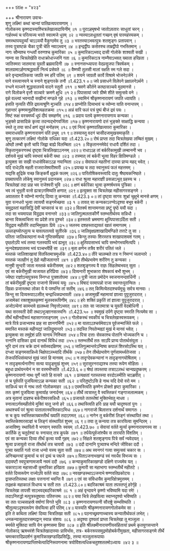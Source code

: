 +++
title = "४२३"

+++
श्रीनारायण उवाच-  
शृणु लक्ष्मि! कथां चान्यां पातिव्रत्यपरायणाम् ।  
गोलोकस्य कृष्णदास्याश्चित्रलेखात्वदायिनीम् ॥१ ॥
पुराऽहमृषभो जातोऽवतारः साधुतां चरन् ।  
गार्हस्थ्यं च परित्यज्य भरते स्वात्मजे धुरम् ॥२ ॥
न्यस्याऽवधूततां गच्छन् वृषं पारमहंस्यकम् ।  
समस्थापयदुर्व्यां चाऽऽययौ वैकुण्ठमेव तु ॥३ ॥
भरतस्याऽभवत्पुत्रः शतशृङ्गः प्रतापवान् ।  
तस्य पुत्राष्टकं चैका पुत्री चेति नवाऽभवन् ॥४ ॥
इन्द्रद्वीपः कसेरुश्च ताम्रद्वीपो गभस्तिमान् ।  
नागः सौम्यश्च गन्धर्वो वरुणश्च कुमारिका ॥५ ॥
कुमारिकाऽभवद् दासी गोलोके शाश्वती सखी ।  
नाम्ना सा चित्रलेखेति राधाक्रोधाज्जनिं गता ॥६ ॥
कुमारिकाऽत्र नाम्नैवाऽभवत् ख्याता हरिव्रता ।  
जातिस्मरा जातमात्रा युवती ब्रह्मवादिनी ॥७ ॥
स्नानसन्ध्यापरा वेदप्रसूजपा त्रिवर्षकम् ।  
शालग्रामाऽर्हणाश्रद्धावती नित्यं प्रसेवते ॥८ ॥
वैष्णवी तुलसी मालां रक्षति स्म गले सदा ।  
करे वृन्दामालिकया जपति स्म हरिं पतिम् ॥९ ॥
शयने जाग्रतौ कार्ये विश्रामे भोजनेऽर्जने ।  
पाने वस्त्वानयने च स्नाने शृङ्गारके तनौ ॥1.423.१ ०॥
जपे प्रसाधने विलेपने प्रक्षालनेऽर्थने ।  
रन्धने मञ्जने शुद्धावालस्ये वादने स्तुतौ ॥११ ॥
श्रवणे कीर्तने काष्ठासञ्चये मुदमानसे ।  
रागे विलोकने वृत्तौ सञ्चारे क्रमणे क्षुधि ॥१ २॥
पिपासायां ज्वरे ग्रीष्मे शीते समुत्सवे वने ।  
वृक्षे वल्ल्यां भवनादौ सखीनां मण्डले गृहे ॥१३ ॥
स्वामिनं श्रीकृष्णनारायणं जपति ध्यायति ।  
हसति नृत्यति रौति द्रवत्यश्रूणि मुञ्चति ॥१४॥
प्राप्नोति दिव्यभावं च व्योम्ना याति वनान्तरम् ।  
गृहान्तरं कृष्णमनुप्रविशत्यहतक्रमा ॥१५॥
अन्नं वारि फलं पत्रं पुष्पं बीजं द्रवं पयः ।  
मिष्टं रूक्षं वस्त्रमर्घ्यं धूपं दीपं समहर्णम् ॥१६ ॥
प्रदाय पतये कृष्णनारायणाय कन्यका ।  
भुङ्क्ते प्रासादिकं कृत्वा तदन्यद्भोगवर्जिता ॥१७॥
कृष्णनारायणो दत्तं भुङ्क्ते साक्षाद्धि कन्यया ।  
रमते तु तया सार्धं क्षणं द्यूतं मनोहरम् ॥१८॥
एवं नित्यं कृष्णपातिव्रत्यपरा कुमारिका ।  
समाराधयति कृष्णनारायणं पतिं प्रभुम् ॥१ ९॥
तस्यास्तु वदनं चासीदजामुखसमाकृति ।  
शृणु तत्कारणं लक्ष्मि! गोलोके राधिका यदा ॥1.423.२०॥
रोषं प्राप्ता तदा चित्रलेखया लम्बितं मुखम् ।  
ओष्ठौ लम्बौ कृतौ चापि जिह्वा बाह्ये विलम्बिता ॥२१ ॥
विकृताननमेवेदं राधायै दर्शितं तदा ।  
विकृतानुकरणस्थं दृष्ट्वा चित्रलिखाऽऽननम् ॥२२॥
राधाऽऽह तां बर्करिकामुखी लम्बाननी भव ।  
दर्शयसे मुखं चापि स्वभावं बर्करी यथा ॥२३ ॥
तस्मात् त्वं बर्करी भूत्वा विहर क्षितिमण्डले ।  
इत्युक्ता सा सखी राधासेविकाऽऽह नयान्विता ॥२४॥
सेवाफलं महतीनां दास्या प्राप्य महद् भवेत् ।  
यदि राधेऽसि महती राजराजेश्वरीश्वरी ॥२५॥
प्रयच्छ च तदा स्वानुरूपं फलं महत्तमम् ।  
यद्यसि क्षुद्रिके यच्छ किङ्कर्यै क्षुद्रकं फलम् ॥२६॥
पारितोषिकवस्त्वादि दातुः श्रैष्ठ्यकनिष्ठते ।  
प्रख्यापयति लोकेषु स्वानुरूपं प्रदानकम् ॥२७॥
राधा श्रुत्वा महाराज्ञी प्रसन्नाऽभूत् प्रहस्य च ।  
चित्रलेखां तदा प्राह भव राजेश्वरी भुवि ॥२८॥
क्षणं बर्करिका भूत्वा कृष्णर्षभस्य पुत्रिका ।  
भव त्वं भूभृती वत्से ह्यत्राऽगमिष्यति क्षणात् ॥२९॥
इत्युक्ता सा चित्रलेखा महीसागरसङ्गमे ।  
अवाततार वै व्योम्नो मार्गाद् दिव्या तु कन्यका ॥1.423.३ ०॥
तां दृष्ट्वा सागरः शुभ्रां चुक्षुभे मानसे क्षणम् ।  
युवा रत्नधरो भूत्वा त्वाययौ सङ्गमेच्छया ॥३ १ ॥
तावत् सा कन्यकाऽरण्येऽदृश्या बभूव बर्करी ।  
समुद्रस्तां महासिद्धिं देवीं चाप्सरसं च वा ॥३२॥
वितर्क्य शान्तमनसा प्रष्टुं पृष्ठे ययौ यदा ।  
तदा सा भयमापन्ना विदुद्राव वनान्तरे ॥३३॥
जालिगुल्मलताकीर्णे स्तम्भतीर्थस्य सन्निधौ ।  
भ्रान्ता विक्लवचित्ता सा प्रदेशे तत्र दुश्चरे ॥३४॥
इतस्ततो भ्रममाणा क्षुत्पिपासाऽर्दिता सती ।  
विदुद्राव महीतीरे तदाभिमुखतः प्रिये ॥३५॥
जलस्य दशहस्ताद्यायतं खातं समागतम् ।  
उल्लङ्घ्योत्प्लुत्य च यावत्पतत्यग्रे सुतीरके ॥३६॥
जालिवृक्षप्रशाखादिमण्डिते तत्तटे तु सा ।  
पतिता जालिकाष्ठानां मध्ये गुप्तिसमीहया ॥३७॥
किन्तु तस्याः शिरस्तत्र शाखापाशवशं गतम् ।  
पृष्ठतोऽपि भयं तस्या गलस्यापि भयं ह्यभूत् ॥३८॥
क्षुत्पिपासाभयं चापि सम्भोगभयमित्यपि ।  
नूत्नदेशप्रपातस्य भयं पञ्चभयैर्हि सा ॥३९॥
मृता क्षणेन तत्रैव शरीरं पतितं जले ।  
मस्तकं जालिशाखायां वितस्तिमात्रमूर्ध्वके ॥1.423.४०॥
तीरे चालम्बते तत्र न निमग्नं जलान्तरे ।  
मस्तकं जलहीनं तु देहो महीजलान्तरे ॥४१ ॥
इति तीर्थप्रभावेण शरीरेण तु कन्यका ।  
मानुषी सुन्दरी जाता मस्तकं बर्करीसमम् ॥४२॥
शतशृङ्गस्य वै राज्ञः सिंहलेष्वभवत् सुता ।  
एवं सा बर्करीमुखी व्यजायत हरिप्रिया ॥४३॥
दिव्यनारी शुभाकारा शेषकायं बभौ शुभम् ।  
ज्येष्ठा राज्ञोऽप्यपुत्रस्य स्निग्धा पुत्रशतोपमा ॥४४॥
पुत्री जाता प्रमोदेन स्वजनानन्दवर्धिनी ।  
तां बर्करीमुखीं दृष्ट्वा राजानो विस्मयं ययुः ॥४५॥
विषादं परमापन्नो राजा स्वान्तःपुरान्वितः ।  
खिन्नाः प्रजास्तथा लोका ये ये पश्यन्ति तां सतीम् ॥४६॥
तत् किमित्येतदाश्चर्यमूचुः सर्वत्र मानवाः ।  
किन्तु सा दिव्यरूपाऽऽसीत् चन्द्राधिकप्रभावती ॥४७॥
अजामुखीं महामायां ज्ञात्वा पुपूजुरादरात् ।  
अजामेकां रक्तशुक्लकृष्णां मूलस्वरूपिणीम् ॥४८॥
हरेः शक्तिं प्रकृतिं तां ज्ञात्वा पुपूजुरादरात् ।  
अजोऽप्येनां कामभावे ह्यलब्ध्वा निवृत्तोऽभवत् ॥४९॥
ततः सा जातमात्रा च युवती वेदबोधिनी ।  
यथा सरस्वती देवी तथाऽभूज्ज्ञानसत्स्वनिः ॥1.423.५० ॥
स्वमुखं दर्पणे दृष्ट्वा स्मरति नित्यमेव सा ।  
तीर्थं महीनदीरूपं महासागरसङ्गतम् ॥५१॥
गोलोकस्थं स्वकीयं च चित्रलेखास्वरूपकम् ।  
मात्रे पित्रे प्रजाभ्यश्च प्राह सा ज्ञानगर्भिणी ॥५२॥
मा याताऽऽश्चर्यमेवाऽत्र पूर्वजन्मार्जिते फले ।  
ममास्ति मस्तकं महीनद्यां जालिद्रुमान्तरे ॥५३॥
तदस्ति निपतेन्मह्यां मुखं मे मानवं भवेत् ।  
इत्युक्त्वा सा तमुद्देशं प्रति यानाय निश्चिता ॥५४॥
पित्रा दत्ताः सेवकाश्च पोतानि भोज्यकानि च ।  
रत्नानि दासिका द्रव्यं दानार्थं विविधं तदा ॥५५॥
स्तम्भतीर्थे ततः साऽपि प्राप्य पोतार्थसंयुता ।  
भूरि दानं तत्र चक्रे दानं सर्वस्वदक्षिणम् ॥५६॥
जालिगुल्मान्तरेऽन्विष्य कपालं शिरसोऽस्थि यत् ।  
दग्ध्वा सङ्गमसान्निध्ये चिक्षेपाऽस्थ्यादि तीर्थके ॥५७॥
तेन तीर्थप्रभावेण पूर्णसामर्थ्यतेजसा ।  
तेजःपरिधिसंव्याप्तं मुखं जातं हि मानवम् ॥५८॥
न तादृग्देवकन्यानां न तादृङ्नागयोषिताम् ।  
न तादृङ्मर्त्यनारीणा सत्या यादृङ्मुखं शुभम् ॥५९॥
सुरासुरनराद्याश्च तस्या रूपेण मोहिताः ।  
बहुधा प्रार्थयन्त्येनं न सा वरमभीप्सति ॥1.423.६ ०॥
श्रेष्ठं तपस्तया तत्राऽऽरब्धं चान्यप्रदुष्करम् ।  
कृष्णनारायणो नाथः पूर्णे जाते हि वत्सरे ॥६१ ॥
प्रत्यक्षतां गतस्तस्या वरदोऽस्मीति चाऽब्रवीत् ।  
तं च पूर्वपतिं पूजयित्वाऽऽह कन्यका सती ॥६२ ॥
परितुष्टोऽसि हे नाथ यदि देयो वरो मम ।  
सान्निध्यं चर मे नाथ ततो गोलोकमाहर ॥६३॥
एवमस्त्विति कृष्णेन प्रोक्तो हृष्टा कुमारिका ।  
ततः कृष्णं पूजयित्वा कुमार्याह जनार्दनम् ॥६४॥
तीर्थे त्वत्रास्तु वै स्वस्तिकरं गङ्गाजलात्मकम् ।  
अत्र मृतानां दाहश्च बर्करीश्वरसन्निधौ ॥६५॥
प्रजायते ततस्तेषां मुक्तिर्भवतु माधव ।  
स्नात्वाऽर्णवमहीतोये मुक्तिं यातु जनो हरे ॥६६॥
तथास्त्विति हरिः प्राह ययौ चादृश्यतां पुनः ।  
अथाश्चर्यं परं श्रुत्वा पातालात्स्वस्तिकाऽभिधः ॥६७॥
नागराजो बिलात्तत्र दर्शनार्थं समागतः ।  
स च कूपः स्वस्तिकाख्यस्तीर्थं ख्यातिं तदाऽगमत् ॥६८॥
नागेन तु बर्करीशं लिङ्गं संस्थापितं तथा ।  
स्वस्तिकेश्वरसञ्ज्ञं च लिङ्गं संस्थापितं शुभम् ॥६ ९॥
तया तु कन्यया तत्र कारयित्वा सुमन्दिरम् ।  
अजाविष्णुः स्थापितो वै भगवान् स्वपतिः स्वयम् ॥1.423.७० ॥
सेवायां वर्तते मूर्त्या कृष्णनारायणस्य सा ।  
कार्तिके तु चतुर्दश्यां यः स्नायात् तत्र कूपके ॥७१ ॥
तर्पयेत्पूर्वजांश्चैव स तारयति विंशतिम् ।  
एवं सा कन्यका दिव्या तीर्थं कृत्वा ययौ गृहम् ॥७२॥
सिंहले शतशृङ्गाय पित्रे सर्वं न्यवेदयत् ।  
श्रुत्वा प्रजायुतो राजा तीर्थार्थं तत्र चाययौ ॥७३ ॥
ददौ दानानि पुत्र्याश्च मन्दिरे जीविका ददौ ।  
पुत्र्या ख्यातिं गतो राजा धन्यो यस्य सुता सती ॥७४॥
अथ स्वनगरं गत्वा समुत्सवं चकार सः ।  
अनिच्छन्त्यां कुमार्या च वरं द्रव्यं च पद्मजे ॥७५॥
पिताऽजनाभखण्डं स्वं नवधैव विभज्य सः ।  
ददावष्टौ स्वपुत्राणामजायै नवमं ददौ ॥७६ ॥
कन्याकुमारिकाखण्डो दक्षिणे राज्यमेव यत् ।  
चकाराऽजा महासाध्वी कुमारिका हरिव्रता ॥७७॥
कुमारी सा महाभागा स्तम्भतीर्थे महीतटे ।  
वर्तते दिव्यरूपेण राज्येऽपि वर्तते सदा ॥७८॥
नवखण्डस्थाऽऽजनाभे षण्णवतिप्रकोटयः ।  
द्वासप्ततिस्तथा लक्षाः पत्तनानां भवन्ति वै ॥७९॥
एवं सा संविधायैव कुमारिक्षेत्रमुत्तमम् ।  
तद्रक्षकं महाकालं विधाप्य च सती ततः ॥1.423.८०॥
बदरिकाश्रमं याता तपस्तप्तुं हरेर्गृहे ।  
चित्रलेखा तापसी साऽभवद्बदरिकाश्रमे ॥८ १ ॥
अहं वृन्दावने कृष्णो भविष्यामि यदा रमे! ।  
तदाऽनिरुद्धो मत्पुत्रस्तूषायाः पतिरुत्तमः ॥८२॥
यया चित्रे लेखयित्वा स्वाप्नदृश्यो भविष्यति ।  
सा ततः पञ्चसाहस्रे वर्षाणां विगते भुवि ॥८३ ॥
कृष्णनारायणपत्नी सौराष्ट्रे सम्भविष्यति ।  
श्रीतुल्याऽदृश्यरूपेण सेवयित्वा हरिं पतिम् ८४॥
यास्यति श्रीकृष्णनारायणगोलोकमेव सा ।  
इति ते कथिता लक्ष्मि! दिव्या चित्रलिखा सती ॥८५॥
पठनाच्छ्रवणाच्चास्य कन्यातीर्थफलं लभेत् ।  
धनकन्यासुतदारसम्पद्वान् स्यान्न संशयः ॥८६ ॥
अदृश्या दृश्यतां प्राप्ता चित्रलेखा तु मञ्जुला ।  
स्मर्यते मुक्तिदा सापि येन कृष्णसमा प्रिया ॥८७ ॥
इति श्रीलक्ष्मीनारायणीयसंहितायां प्रथमे कृतयुगसन्ताने गोलोकाद् ऋषभवंशे चित्रलेखादास्याः प्राविर्भावः, तत्र- बर्कररूपसमुद्रमोहोबर्करीमुखता, महीसागरसङ्गमे तीर्थे चमत्कारादिप्रदर्शनं कुमारिकाखण्डादिप्रसिद्धिः, तस्या मञ्जुलारूपायाः श्रीकृष्णनारायणप्राप्तिश्चेत्यादिनिरूपणनामा त्रयोविंशत्यधिकचतुश्शततमोऽध्यायः ॥४२ ३ ॥
    
